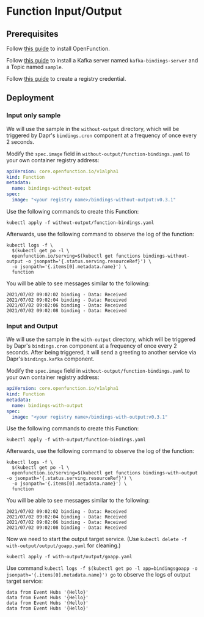 # Function Input/Output

## Prerequisites

Follow [this guide](../../../Prerequisites.md#openfunction) to install OpenFunction.

Follow [this guide](../../../Prerequisites.md#kafka) to install a Kafka server named `kafka-bindings-server` and a Topic named `sample`.

Follow [this guide](../../../Prerequisites.md#registry-credential) to create a registry credential.

## Deployment

### Input only sample

We will use the sample in the `without-output` directory, which will be triggered by Dapr's `bindings.cron` component at a frequency of once every 2 seconds.

Modify the `spec.image` field in `without-output/function-bindings.yaml` to your own container registry address:

```yaml
apiVersion: core.openfunction.io/v1alpha1
kind: Function
metadata:
  name: bindings-without-output
spec:
  image: "<your registry name>/bindings-without-output:v0.3.1"
```

Use the following commands to create this Function:

```shell
kubectl apply -f without-output/function-bindings.yaml
```

Afterwards, use the following command to observe the log of the function:

```shell
kubectl logs -f \
  $(kubectl get po -l \
  openfunction.io/serving=$(kubectl get functions bindings-without-output -o jsonpath='{.status.serving.resourceRef}') \
  -o jsonpath='{.items[0].metadata.name}') \
  function
```

You will be able to see messages similar to the following:

```shell
2021/07/02 09:02:02 binding - Data: Received
2021/07/02 09:02:04 binding - Data: Received
2021/07/02 09:02:06 binding - Data: Received
2021/07/02 09:02:08 binding - Data: Received
```

### Input and Output

We will use the sample in the `with-output` directory, which will be triggered by Dapr's `bindings.cron` component at a frequency of once every 2 seconds. After being triggered, it will send a greeting to another service via Dapr's `bindings.kafka` component.

Modify the `spec.image` field in `without-output/function-bindings.yaml` to your own container registry address:

```yaml
apiVersion: core.openfunction.io/v1alpha1
kind: Function
metadata:
  name: bindings-with-output
spec:
  image: "<your registry name>/bindings-with-output:v0.3.1"
```

Use the following commands to create this Function:

```shell
kubectl apply -f with-output/function-bindings.yaml
```

Afterwards, use the following command to observe the log of the function:

```shell
kubectl logs -f \
  $(kubectl get po -l \
  openfunction.io/serving=$(kubectl get functions bindings-with-output -o jsonpath='{.status.serving.resourceRef}') \
  -o jsonpath='{.items[0].metadata.name}') \
  function
```

You will be able to see messages similar to the following:

```shell
2021/07/02 09:02:02 binding - Data: Received
2021/07/02 09:02:04 binding - Data: Received
2021/07/02 09:02:06 binding - Data: Received
2021/07/02 09:02:08 binding - Data: Received
```

Now we need to start the output target service. (Use `kubectl delete -f with-output/output/goapp.yaml` for cleaning.)

```shell
kubectl apply -f with-output/output/goapp.yaml
```

Use command `kubectl logs -f $(kubectl get po -l app=bindingsgoapp -o jsonpath='{.items[0].metadata.name}') go` to observe the logs of output target service:

```shell
data from Event Hubs '{Hello}'
data from Event Hubs '{Hello}'
data from Event Hubs '{Hello}'
data from Event Hubs '{Hello}'
```


